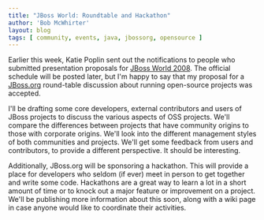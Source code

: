 ```yaml
---
title: "JBoss World: Roundtable and Hackathon"
author: 'Bob McWhirter'
layout: blog
tags: [ community, events, java, jbossorg, opensource ]
---
```

Earlier this week, Katie Poplin sent out the notifications to people who submitted presentation proposals for <a title="JBoss World" href="http://jbossworld.com/">JBoss World 2008</a>.  The official schedule will be posted later, but I'm happy to say that my proposal for a <a title="JBoss.org" href="http://jboss.org/">JBoss.org</a> round-table discussion about running open-source projects was accepted.

I'll be drafting some core developers, external contributors and users of JBoss projects to discuss the various aspects of OSS projects.  We'll compare the differences between projects that have community origins to those with corporate origins.  We'll look into the different management styles of both communities and projects.  We'll get some feedback from users and contributors, to provide a different perspective.  It should be interesting.

Additionally, JBoss.org will be sponsoring a hackathon.  This will provide a place for developers who seldom (if ever) meet in person to get together and write some code.  Hackathons are a great way to learn a lot in a short amount of time or to knock out a major feature or improvement on a project.  We'll be publishing more information about this soon, along with a wiki page in case anyone would like to coordinate their activities.
